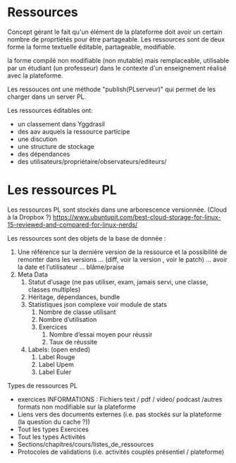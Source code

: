 
# Ressources 

Concept gérant le fait qu'un élément de la plateforme doit avoir un certain nombre de proprtiétés pour être partageable.
Les ressources sont de deux forme la forme textuelle éditable, partageable, modifiable.

la forme compilé non modifiable (non mutable) mais remplaceable, utilisable par un étudiant (un professeur) dans le contexte d'un enseignement réalisé avec la plateforme. 


Les ressouces ont une méthode "publish(PLserveur)" qui permet de les charger dans un server PL. 


Les ressources éditables ont:
- un classement dans Yggdrasil
- des aav auquels la ressource participe
- une discution 
- une structure de stockage
- des dépendances
- des utilisateurs/propriétaire/observateurs/editeurs/

# Les ressources PL 

Les ressources PL sont stockés dans une arborescence versionnée. (Cloud à la Dropbox ?)
https://www.ubuntupit.com/best-cloud-storage-for-linux-15-reviewed-and-compared-for-linux-nerds/

Les ressources sont des objets de la base de donnée :

1. Une référence sur la dernière version de la ressource et la possibilité de remonter dans les versions … (diff, voir la version , voir le patch) … avoir la date et l’utilisateur … blâme/praise 
2. Meta Data
    1. Statut d’usage (ne pas utiliser, exam, jamais servi, une classe, classes multiples)
    2. Héritage, dépendances, bundle 
    3. Statistiques json complexe voir module de stats 
        1. Nombre de classe utilisant 
        2. Nombre d’utilisation 
        3. Exercices 
            1. Nombre d’essai moyen pour réussir
            2. Taux de réussite 
    4. Labels: (open ended)
        1. Label Rouge
        2. Label Upem
        3. Label Euler
 

Types de ressources PL
- exercices INFORMATIONS : Fichiers text / pdf / video/ podcast /autres formats non modifiable sur la plateforme 
- Liens vers des documents externes (i.e. pas stockés sur la plateforme (la question du cache ?))
- Tout les types Exercices 
- Tout les types Activités 
- Sections/chapitres/cours/listes_de_ressources 
- Protocoles de validations (i.e. activités couplés présentiel / plateforme)
